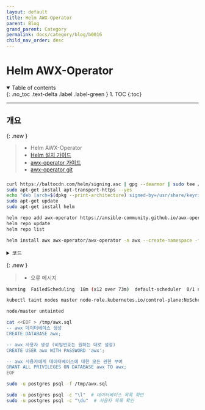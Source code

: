 ```yaml
---
layout: default
title: Helm AWX-Operator
parent: Blog
grand_parent: Category
permalink: docs/category/blog/b0016
child_nav_order: desc
---
```


# Helm AWX-Operator

<details open markdown="block">
  <summary>
    Table of contents
  </summary>
  {: .no_toc .text-delta .label .label-green }
1. TOC
{:toc}
</details>

---

## 개요

{: .new }
> - Helm AWX-Operator
> - [Helm 설치 가이드](https://helm.sh/ko/docs/intro/install/)
> - [awx-operator 가이드](https://ansible.readthedocs.io/projects/awx-operator/en/latest/)
> - [awx-operator git](https://github.com/ansible/awx-operator/blob/devel/docs/installation/basic-install.md)

### 

```bash
curl https://baltocdn.com/helm/signing.asc | gpg --dearmor | sudo tee /usr/share/keyrings/helm.gpg > /dev/null
sudo apt-get install apt-transport-https --yes
echo "deb [arch=$(dpkg --print-architecture) signed-by=/usr/share/keyrings/helm.gpg] https://baltocdn.com/helm/stable/debian/ all main" | sudo tee /etc/apt/sources.list.d/helm-stable-debian.list
sudo apt-get update
sudo apt-get install helm
```

```bash
helm repo add awx-operator https://ansible-community.github.io/awx-operator-helm/
helm repo update
helm repo list

helm install awx awx-operator/awx-operator -n awx --create-namespace -f awx.yml
```

<details markdown="block">
  <summary>
    코드
  </summary>
  {: .text-delta .label .label-green }

```bash
mkdir -pv .awx
# Basic Install
LTS_TAG=`curl -s https://api.github.com/repos/ansible/awx-operator/releases/latest | grep tag_name | cut -d '"' -f 4`

tee ~/.awx/kustomization.yaml << EOF
---
apiVersion: kustomize.config.k8s.io/v1beta1
kind: Kustomization
resources:
  # Find the latest tag here: https://github.com/ansible/awx-operator/releases
  - github.com/ansible/awx-operator/config/default?ref=$LTS_TAG
  - awx-server.yaml
# Set the image tags to match the git version from above
images:
  - name: quay.io/ansible/awx-operator
    newTag: $LTS_TAG
# Specify a custom namespace in which to install AWX
namespace: awx
EOF
```

```bash
tee ~/.awx/awx-server.yaml << EOF
---
apiVersion: awx.ansible.com/v1beta1
kind: AWX
metadata:
  name: awx-server
spec:
  service_type: nodeport
  nodeport_port: 30080
EOF
```

</details>

{: .new }
> - 오류 메시지
```bash
Warning  FailedScheduling  18m (x12 over 73m)  default-scheduler  0/1 nodes are available: 1 node(s) had untolerated taint {node-role.kubernetes.io/control-plane: }. preemption: 0/1 nodes are available: 1 Preemption is not helpful for scheduling.
```
>
```bash
kubectl taint nodes master node-role.kubernetes.io/control-plane:NoSchedule-
```
```bash
node/master untainted
```

```bash
cat <<EOF > /tmp/awx.sql
-- awx 데이터베이스 생성
CREATE DATABASE awx;

-- awx 사용자 생성 (비밀번호는 원하는 대로 설정)
CREATE USER awx WITH PASSWORD 'awx';

-- awx 사용자에게 데이터베이스에 대한 모든 권한 부여
GRANT ALL PRIVILEGES ON DATABASE awx TO awx;
EOF

sudo -u postgres psql -f /tmp/awx.sql
```

```bash
sudo -u postgres psql -c "\l"  # 데이터베이스 목록 확인
sudo -u postgres psql -c "\du"  # 사용자 목록 확인
```

